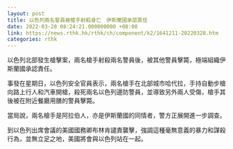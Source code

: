 ```yaml
---
layout: post
title: 以色列兩名警員被槍手射殺身亡　伊斯蘭國承認責任
date: 2022-03-28 08:24:21.000000000 +08:00
link: https://news.rthk.hk/rthk/ch/component/k2/1641211-20220328.htm
categories: rthk
---
```


以色列北部發生槍擊案，兩名槍手射殺兩名警員後，被其他警員擊斃，極端組織伊斯蘭國承認責任。

事發在星期日，以色列安全官員表示，兩名槍手在北部城市哈代拉，手持自動步槍向路上行人和汽車開槍，殺死兩名以色列邊防警員，並導致另外兩人受傷，槍手其後被在附近餐廳用膳的警員擊斃。

當局說，兩名槍手是阿拉伯人，亦是伊斯蘭國的同情者，警方正展開進一步調查。

到以色列出席會議的美國國務卿布林肯譴責襲擊，強調這種毫無意義的暴力和謀殺行為，並無立足之地，美國將會與以色列站在一起。
